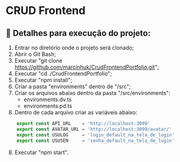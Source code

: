 # CRUD Frontend

## 🔨 Detalhes para execução do projeto:

1. Entrar no diretório onde o projeto será clonado;
2. Abrir o Git Bash;
3. Executar "git clone https://github.com/marcinhuk/CrudFrontendPortfolio.git";
4. Executar "cd ./CrudFrontendPortfolio";
5. Executar "npm install";
6. Criar a pasta "environments" dentro de "/src";
6. Criar os arquivos abaixo dentro da pasta "/src/environments":
	- environments.dv.ts
	- environments.pd.ts
7. Dentro de cada arquivo criar as variáveis abaixo:

```javascript
	export const API_URL    = 'http://localhost:3099'
	export const AVATAR_URL = 'http://localhost:3099/avatar/'
	export const USULOG     = 'login_default_na_tela_de_login'
	export const USUSEN     = 'senha_default_na_tela_de_login'
```

8. Executar "npm start".
